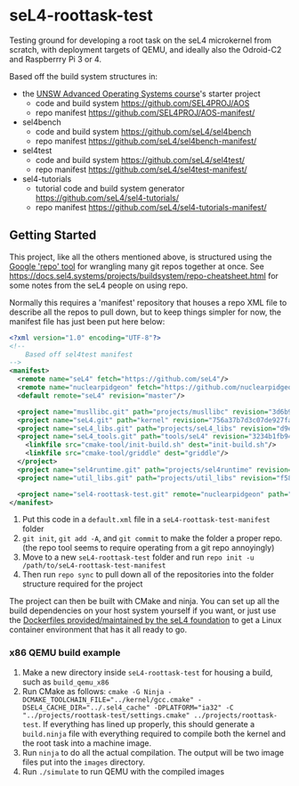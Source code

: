 # seL4-roottask-test

Testing ground for developing a root task on the seL4 microkernel from scratch, with deployment targets of QEMU, and ideally also the Odroid-C2 and Raspberrry  Pi 3 or 4.

Based off the build system structures in:
* the [UNSW Advanced Operating Systems course](https://www.cse.unsw.edu.au/~cs9242/current/)'s starter project
    * code and build system https://github.com/SEL4PROJ/AOS
    * repo manifest https://github.com/SEL4PROJ/AOS-manifest/
* sel4bench
    * code and build system https://github.com/seL4/sel4bench
    * repo manifest https://github.com/seL4/sel4bench-manifest/
* sel4test
    * code and build system https://github.com/seL4/sel4test/
    * repo manifest https://github.com/seL4/sel4test-manifest/
* sel4-tutorials
    * tutorial code and build system generator https://github.com/seL4/sel4-tutorials/
    * repo manifest https://github.com/seL4/sel4-tutorials-manifest/

## Getting Started

This project, like all the others mentioned above, is structured using the [Google 'repo' tool](https://gerrit.googlesource.com/git-repo/) for wrangling many git repos together at once. See https://docs.sel4.systems/projects/buildsystem/repo-cheatsheet.html for some notes from the seL4 people on using repo.

Normally this requires a 'manifest' repository that houses a repo XML file to describe all the repos to pull down, but to keep things simpler for now, the manifest file has just been put here below:

```xml
<?xml version="1.0" encoding="UTF-8"?>
<!--
    Based off sel4test manifest
-->
<manifest>
  <remote name="seL4" fetch="https://github.com/seL4"/>
  <remote name="nuclearpidgeon" fetch="https://github.com/nuclearpidgeon"/>
  <default remote="seL4" revision="master"/>

  <project name="musllibc.git" path="projects/musllibc" revision="3d6b939e8f05cb1d2a1a8c8166609bf2e652e975" upstream="sel4" dest-branch="sel4"/>
  <project name="seL4.git" path="kernel" revision="756a37b7d3c07de927fad58a25f907190c2b9232" upstream="master" dest-branch="master"/>
  <project name="seL4_libs.git" path="projects/seL4_libs" revision="d9e53b132c32c974909078c6eb7f6d19c316e389" upstream="master" dest-branch="master"/>
  <project name="seL4_tools.git" path="tools/seL4" revision="3234b1fb94dea6525e3ba3df205a453baf63c1ae" upstream="master" dest-branch="master">
    <linkfile src="cmake-tool/init-build.sh" dest="init-build.sh"/>
    <linkfile src="cmake-tool/griddle" dest="griddle"/>
  </project>
  <project name="sel4runtime.git" path="projects/sel4runtime" revision="d935dd05da0cf959e9fd0140af913dc6fdaa0221" upstream="master" dest-branch="master"/>
  <project name="util_libs.git" path="projects/util_libs" revision="f5838745c011af49ae5c3241ce560207e6dedcec" upstream="master" dest-branch="master"/>

  <project name="sel4-roottask-test.git" remote="nuclearpidgeon" path="projects/roottask-test" revision="main"/>
</manifest>
```

1. Put this code in a `default.xml` file in a `seL4-roottask-test-manifest` folder
1. `git init`, `git add -A`, and `git commit` to make the folder a proper repo. (the repo tool seems to require operating from a git repo annoyingly)
1. Move to a new `seL4-roottask-test` folder and run `repo init -u /path/to/seL4-roottask-test-manifest`
1. Then run `repo sync` to pull down all of the repositories into the folder structure required for the project

The project can then be built with CMake and ninja. You can set up all the build dependencies on your host system yourself if you want, or just use the [Dockerfiles provided/maintained by the seL4 foundation](https://github.com/seL4/seL4-CAmkES-L4v-dockerfiles) to get a Linux container environment that has it all ready to go.

### x86 QEMU build example

1. Make a new directory inside `seL4-roottask-test` for housing a build, such as `build_qemu_x86`
1. Run CMake as follows: `cmake -G Ninja -DCMAKE_TOOLCHAIN_FILE="../kernel/gcc.cmake" -DSEL4_CACHE_DIR="../.sel4_cache" -DPLATFORM="ia32" -C "../projects/roottask-test/settings.cmake" ../projects/roottask-test`. If everything has lined up properly, this should generate a `build.ninja` file with everything required to compile both the kernel and the root task into a machine image.
1. Run `ninja` to do all the actual compilation. The output will be two image files put into the `images` directory.
1. Run `./simulate` to run QEMU with the compiled images
